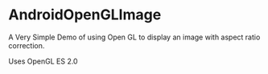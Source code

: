 # AndroidOpenGLImage
A Very Simple Demo of using Open GL to display an image with aspect ratio correction.

Uses OpenGL ES 2.0
